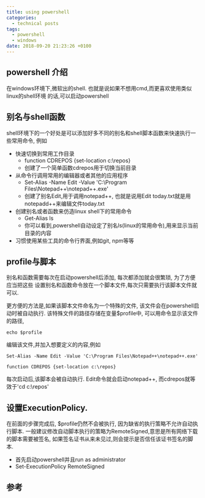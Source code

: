 ```yaml
---
title: using powershell
categories:
  - technical posts
tags:
  - powershell
  - windows
date: 2018-09-20 21:23:26 +0100
---
```



## powershell 介绍

在windows环境下,微软出的shell. 也就是说如果不想用cmd,而更喜欢使用类似linux的shell环境
的话,可以启动powershell

## 别名与shell函数

shell环境下的一个好处是可以添加好多不同的别名和shell脚本函数来快速执行一些常用命令, 例如

* 快速切换到常用工作目录
  + function CDREPOS {set-location c:\repos}
  + 创建了一个简单函数cdrepos用于切换当前目录
* 从命令行调用常用的编辑器或者其他的应用程序
  + Set-Alias -Name Edit -Value 'C:\Program Files\Notepad++\notepad++.exe'
  + 创建了别名Edit,用于调用notepad++, 也就是说用Edit today.txt就是用notepadd++来编辑文件today.txt
* 创建别名或者函数来仿造linux shell下的常用命令
  + Get-Alias ls
  + 你可以看到,powershell自动设定了别名ls(linux的常用命令),用来显示当前目录的内容
* 习惯使用某些工具的命令行界面,例如git, npm等等

## profile与脚本

别名和函数需要每次在启动powershell后添加, 每次都添加就会很繁琐, 为了方便应当把这些
设置别名和函数命令放在一个脚本文件,每次只需要执行该脚本文件就可以.

更方便的方法是,如果该脚本文件命名为一个特殊的文件, 该文件会在powershell启动时被自动执行.
该特殊文件的路径存储在变量$profile中,  可以用命令显示该文件的路径,

```
echo $profile
```

编辑该文件,并加入想要定义的内容,例如
```
Set-Alias -Name Edit -Value 'C:\Program Files\Notepad++\notepad++.exe'

function CDREPOS {set-location c:\repos}
```

每次启动后,该脚本会被自动执行. Edit命令就会启动notepad++, 而cdrepos就等效于'cd c:\repos'

## 设置ExecutionPolicy.

在前面的步骤完成后, $profile仍然不会被执行, 因为缺省的执行策略不允许自动执行脚本.
一般建议修改自动脚本执行的策略为RemoteSigned,意思是所有网络下载的脚本需要被签名,
如果签名证书从来未见过,则会提示是否信任该证书签名的脚本.

* 首先启动powershell并且run as administrator
* Set-ExecutionPolicy RemoteSigned  

## 参考

